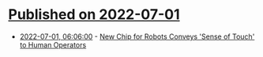 # [Published on 2022-07-01](index.md)

* [2022-07-01, 06:06:00](https://soylentnews.org/article.pl?sid=22/06/30/1413241&from=rss) - [New Chip for Robots Conveys 'Sense of Touch' to Human Operators](https://soylentnews.org/article.pl?sid=22/06/30/1413241&from=rss)
